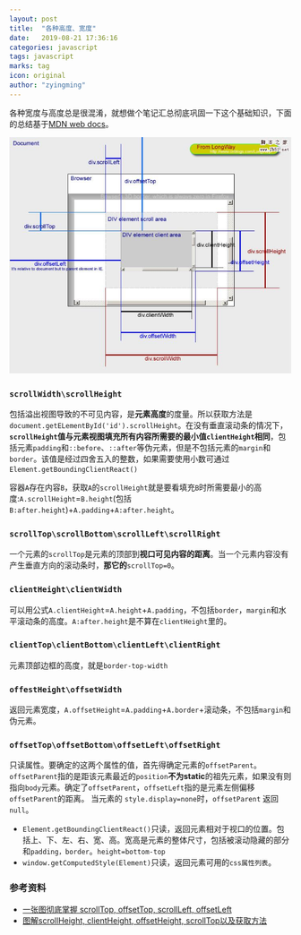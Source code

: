 ```yaml
---
layout: post
title:  "各种高度、宽度"
date:   2019-08-21 17:36:16
categories: javascript
tags: javascript
marks: tag
icon: original
author: "zyingming"
---
```

各种宽度与高度总是很混淆，就想做个笔记汇总彻底巩固一下这个基础知识，下面的总结基于[MDN web docs](https://developer.mozilla.org/zh-CN/docs/Web/API/Element/scrollHeight)。

![form](/assets/images/pictures/2019-07/document_height.png)

### `scrollWidth\scrollHeight`
包括溢出视图导致的不可见内容，是**元素高度**的度量。所以获取方法是`document.getELementById('id').scrollHeight`。在没有垂直滚动条的情况下，**`scrollHeight`值与元素视图填充所有内容所需要的最小值`clientHeight`相同**，包括元素`padding`和`::before`、`::after`等伪元素，但是不包括元素的`margin`和`border`。该值是经过四舍五入的整数，如果需要使用小数可通过`Element.getBoundingClientReact()`

容器`A`存在内容`B`，获取`A`的`scrollHeight`就是要看填充`B`时所需要最小的高度:`A.scrollHeight`=`B.height`(包括`B:after.height`)+`A.padding`+`A:after.height`。


### `scrollTop\scrollBottom\scrollLeft\scrollRight`
一个元素的`scrollTop`是元素的顶部到**视口可见内容的距离**。当一个元素内容没有产生垂直方向的滚动条时，**那它的**`scrollTop=0`。


### `clientHeight\clientWidth`
可以用公式`A.clientHeight`=`A.height`+`A.padding`，不包括`border`，`margin`和水平滚动条的高度。`A:after.height`是不算在`clientHeight`里的。


### `clientTop\clientBottom\clientLeft\clientRight`
元素顶部边框的高度，就是`border-top-width`


### `offestHeight\offsetWidth`
返回元素宽度，`A.offsetHeight`=`A.padding`+`A.border`+滚动条，不包括`margin`和伪元素。


### `offsetTop\offsetBottom\offsetLeft\offsetRight`
只读属性。要确定的这两个属性的值，首先得确定元素的`offsetParent`。`offsetParent`指的是距该元素最近的`position`**不为static**的祖先元素，如果没有则指向`body`元素。确定了`offsetParent`，`offsetLeft`指的是元素左侧偏移`offsetParent`的距离。
当元素的 `style.display=none`时，`offsetParent` 返回`null`。

- `Element.getBoundingClientReact()`只读，返回元素相对于视口的位置。包括上、下、左、右、宽、高。宽高是元素的整体尺寸，包括被滚动隐藏的部分和`padding，border`。`height=bottom-top`
- `window.getComputedStyle(Element)`只读，返回元素可用的`css属性列表`。


### 参考资料
- [一张图彻底掌握 scrollTop, offsetTop, scrollLeft, offsetLeft](https://juejin.im/entry/57cba52079bc440063ff0ae9)
- [图解scrollHeight, clientHeight, offsetHeight, scrollTop以及获取方法](https://juejin.im/entry/5971774d518825591c088526)